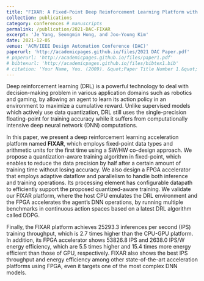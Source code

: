 ```yaml
---
title: "FIXAR: A Fixed-Point Deep Reinforcement Learning Platform with Quantization-Aware Training and Adaptive Parallelism"
collection: publications
category: conferences # manuscripts
permalink: /publication/2021-DAC-FIXAR
excerpt: 'Je Yang, Seongmin Hong, and Joo-Young Kim'
date: 2021-12-05
venue: 'ACM/IEEE Design Automation Conference (DAC)'
paperurl: 'http://academicpages.github.io/files/2021 DAC Paper.pdf'
# paperurl: 'http://academicpages.github.io/files/paper1.pdf'
# bibtexurl: 'http://academicpages.github.io/files/bibtex1.bib'
# citation: 'Your Name, You. (2009). &quot;Paper Title Number 1.&quot; <i>Journal 1</i>. 1(1).'
---
```

Deep reinforcement learning (DRL) is a powerful technology to deal with decision-making problem in various application domains such as robotics and gaming, by allowing an agent to learn its action policy in an environment to maximize a cumulative reward. Unlike supervised models which actively use data quantization, DRL still uses the single-precision floating-point for training accuracy while it suffers from computationally intensive deep neural network (DNN) computations. 

In this paper, we present a deep reinforcement learning acceleration platform named **FIXAR**, which employs fixed-point data types and arithmetic units for the first time using a SW/HW co-design approach. We propose a quantization-aware training algorithm in fixed-point, which enables to reduce the data precision by half after a certain amount of training time without losing accuracy. We also design a FPGA accelerator that employs adaptive dataflow and parallelism to handle both inference and training operations. Its processing element has configurable datapath to efficiently support the proposed quantized-aware training. We validate our FIXAR platform, where the host CPU emulates the DRL environment and the FPGA accelerates the agent’s DNN operations, by running multiple benchmarks in continuous action spaces based on a latest DRL algorithm called DDPG. 

Finally, the FIXAR platform achieves 25293.3 inferences per second (IPS) training throughput, which is 2.7 times higher than the CPU-GPU platform. In addition, its FPGA accelerator shows 53826.8 IPS and 2638.0 IPS/W energy efficiency, which are 5.5 times higher and 15.4 times more energy efficient than those of GPU, respectively. FIXAR also shows the best IPS throughput and energy efficiency among other state-of-the-art acceleration platforms using FPGA, even it targets one of the most complex DNN models.